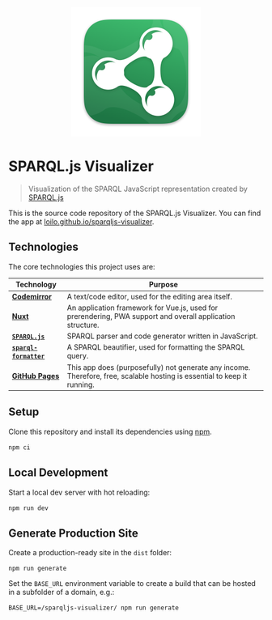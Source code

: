 <div align="center">
  <br>
  <br>
  <img src="logo.png" alt="The SPARQL Logo: Three circle nodes connected by edges, forming a triangle" width="256" height="256">

  <br>
</div>

# SPARQL.js Visualizer

> Visualization of the SPARQL JavaScript representation created by [SPARQL.js](https://npmjs.com/package/sparqljs)

This is the source code repository of the SPARQL.js Visualizer. You can find the app at [loilo.github.io/sparqljs-visualizer](https://loilo.github.io/sparqljs-visualizer/).

## Technologies

The core technologies this project uses are:

<!-- prettier-ignore -->
Technology | Purpose
-|-
**[Codemirror](https://codemirror.net/)** | A text/code editor, used for the editing area itself.
**[Nuxt](https://nuxt.com/)** | An application framework for Vue.js, used for prerendering, PWA support and overall application structure.
**[`SPARQL.js`](https://github.com/RubenVerborgh/SPARQL.js)** | SPARQL parser and code generator written in JavaScript.
**[`sparql-formatter`](https://github.com/sparqling/sparql-formatter)** | A SPARQL beautifier, used for formatting the SPARQL query.
**[GitHub Pages](https://pages.github.com/)** | This app does (purposefully) not generate any income. Therefore, free, scalable hosting is essential to keep it running.

## Setup

Clone this repository and install its dependencies using [npm](https://npmjs.com/).

```bash
npm ci
```

## Local Development

Start a local dev server with hot reloading:

```bash
npm run dev
```

## Generate Production Site

Create a production-ready site in the `dist` folder:

```
npm run generate
```

Set the `BASE_URL` environment variable to create a build that can be hosted in a subfolder of a domain, e.g.:

```
BASE_URL=/sparqljs-visualizer/ npm run generate
```
